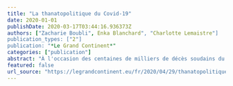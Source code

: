 ```yaml
---
title: "La thanatopolitique du Covid-19"
date: 2020-01-01
publishDate: 2020-03-17T03:44:16.936373Z
authors: ["Zacharie Boubli", Enka Blanchard", "Charlotte Lemaistre"]
publication_types: ["2"]
publication: "*Le Grand Continent*"
categories: ["publication"]
abstract: "À l'occasion des centaines de milliers de décès soudains du Covid-19, la réalité tangible de la mort s'impose à nouveau à toute la société, après des siècles de mise à distance, jusque dans nos quotidiens confinés1. Alors que nous vivons de mémoire d’homme sous le régime de la mort interdite, nous voyons resurgir le temps de la mort familière. C’est elle que l’on cherche à conjurer en aplatissant la courbe pour éviter de voir la saturation des système sanitaires et funéraires. Il n'empêche que l'énormité de l'événement est en train de suspendre le rapport ordinaire que nous entretenons avec la mort. En suivant les morts tués par le coronavirus, on découvre également que cette mortalité a un effet révélateur sur la société, en reportant les apories et les inégalités. Le politique retrouve des objets de discours oubliés et doit trouver les moyens de mettre en récit le décès de centaines de milliers de personnes."
featured: false
url_source: "https://legrandcontinent.eu/fr/2020/04/29/thanatopolitique-covid-19/"
---
```


